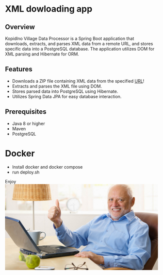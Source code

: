 # XML dowloading app

## Overview

Kopidlno Village Data Processor is a Spring Boot application that downloads, extracts, and parses XML data from a remote URL, and stores specific data into a PostgreSQL database.
The application utilizes DOM for XML parsing and Hibernate for ORM.

## Features

- Downloads a ZIP file containing XML data from the specified [URL](https://www.smartform.cz/download/kopidlno.xml.zip)!
- Extracts and parses the XML file using DOM.
- Stores parsed data into PostgreSQL using Hibernate.
- Utilizes Spring Data JPA for easy database interaction.

## Prerequisites

- Java 8 or higher
- Maven
- PostgreSQL

# Docker
- Install docker and docker compose
- run deploy.sh

Enjoy
![harold](img/harold.jpeg "Harold")